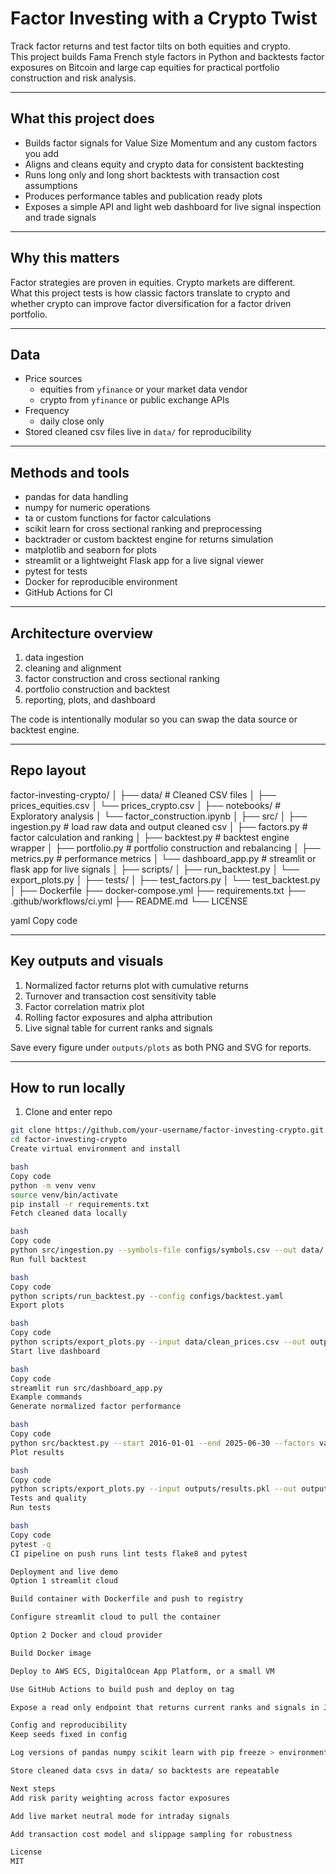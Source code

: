 # Factor Investing with a Crypto Twist

Track factor returns and test factor tilts on both equities and crypto.  
This project builds Fama French style factors in Python and backtests factor exposures on Bitcoin and large cap equities for practical portfolio construction and risk analysis.

---

## What this project does

* Builds factor signals for Value Size Momentum and any custom factors you add
* Aligns and cleans equity and crypto data for consistent backtesting
* Runs long only and long short backtests with transaction cost assumptions
* Produces performance tables and publication ready plots
* Exposes a simple API and light web dashboard for live signal inspection and trade signals

---

## Why this matters

Factor strategies are proven in equities. Crypto markets are different.  
What this project tests is how classic factors translate to crypto and whether crypto can improve factor diversification for a factor driven portfolio.

---

## Data

* Price sources
  * equities from `yfinance` or your market data vendor
  * crypto from `yfinance` or public exchange APIs
* Frequency
  * daily close only
* Stored cleaned csv files live in `data/` for reproducibility

---

## Methods and tools

* pandas for data handling
* numpy for numeric operations
* ta or custom functions for factor calculations
* scikit learn for cross sectional ranking and preprocessing
* backtrader or custom backtest engine for returns simulation
* matplotlib and seaborn for plots
* streamlit or a lightweight Flask app for a live signal viewer
* pytest for tests
* Docker for reproducible environment
* GitHub Actions for CI

---

## Architecture overview

1. data ingestion
2. cleaning and alignment
3. factor construction and cross sectional ranking
4. portfolio construction and backtest
5. reporting, plots, and dashboard

The code is intentionally modular so you can swap the data source or backtest engine.

---

## Repo layout

factor-investing-crypto/
│
├── data/ # Cleaned CSV files
│ ├── prices_equities.csv
│ └── prices_crypto.csv
│
├── notebooks/ # Exploratory analysis
│ └── factor_construction.ipynb
│
├── src/
│ ├── ingestion.py # load raw data and output cleaned csv
│ ├── factors.py # factor calculation and ranking
│ ├── backtest.py # backtest engine wrapper
│ ├── portfolio.py # portfolio construction and rebalancing
│ ├── metrics.py # performance metrics
│ └── dashboard_app.py # streamlit or flask app for live signals
│
├── scripts/
│ ├── run_backtest.py
│ └── export_plots.py
│
├── tests/
│ ├── test_factors.py
│ └── test_backtest.py
│
├── Dockerfile
├── docker-compose.yml
├── requirements.txt
├── .github/workflows/ci.yml
├── README.md
└── LICENSE

yaml
Copy code

---

## Key outputs and visuals

1. Normalized factor returns plot with cumulative returns
2. Turnover and transaction cost sensitivity table
3. Factor correlation matrix plot
4. Rolling factor exposures and alpha attribution
5. Live signal table for current ranks and signals

Save every figure under `outputs/plots` as both PNG and SVG for reports.

---

## How to run locally

1. Clone and enter repo

```bash
git clone https://github.com/your-username/factor-investing-crypto.git
cd factor-investing-crypto
Create virtual environment and install

bash
Copy code
python -m venv venv
source venv/bin/activate
pip install -r requirements.txt
Fetch cleaned data locally

bash
Copy code
python src/ingestion.py --symbols-file configs/symbols.csv --out data/
Run full backtest

bash
Copy code
python scripts/run_backtest.py --config configs/backtest.yaml
Export plots

bash
Copy code
python scripts/export_plots.py --input data/clean_prices.csv --out outputs/plots
Start live dashboard

bash
Copy code
streamlit run src/dashboard_app.py
Example commands
Generate normalized factor performance

bash
Copy code
python src/backtest.py --start 2016-01-01 --end 2025-06-30 --factors value,size,momentum --out outputs/results.pkl
Plot results

bash
Copy code
python scripts/export_plots.py --input outputs/results.pkl --out outputs/plots
Tests and quality
Run tests

bash
Copy code
pytest -q
CI pipeline on push runs lint tests flake8 and pytest

Deployment and live demo
Option 1 streamlit cloud

Build container with Dockerfile and push to registry

Configure streamlit cloud to pull the container

Option 2 Docker and cloud provider

Build Docker image

Deploy to AWS ECS, DigitalOcean App Platform, or a small VM

Use GitHub Actions to build push and deploy on tag

Expose a read only endpoint that returns current ranks and signals in JSON for any external execution system.

Config and reproducibility
Keep seeds fixed in config

Log versions of pandas numpy scikit learn with pip freeze > environment.txt

Store cleaned data csvs in data/ so backtests are repeatable

Next steps
Add risk parity weighting across factor exposures

Add live market neutral mode for intraday signals

Add transaction cost model and slippage sampling for robustness

License
MIT
